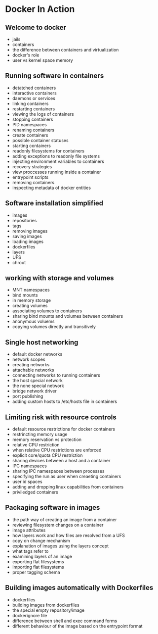 # Docker In Action

## Welcome to docker

- jails
- containers
- the difference between containers and virtualization
- docker's role
- user vs kernel space memory

## Running software in containers

- detatched containers
- interactive containers
- daemons or services
- linking containers
- restarting containers
- viewing the logs of containers
- stopping containers
- PID namespaces
- renaming containers
- create containers
- possible container statuses
- starting containers
- readonly filesystems for containers
- adding exceptions to readonly file systems
- injecting environment variables to containers
- recovery strategies
- view proccesses running inside a container
- entrypoint scripts
- removing containers
- inspecting metadata of docker entities

## Software installation simplified

- images
- repositories
- tags
- removing images
- saving images
- loading images
- dockerfiles
- layers
- UFS
- chroot

## working with storage and volumes

- MNT namespaces
- bind mounts
- in memory storage
- creating volumes
- associating volumes to containers
- sharing bind mounts and volumes between containers
- anonymous voluems
- copying volumes directly and transitively

## Single host networking

- default docker networks
- network scopes
- creating networks
- attachable networks
- connecting networks to running containers
- the host special network
- the none special network
- bridge network driver
- port publishing
- adding custom hosts to /etc/hosts file in containers

## Limiting risk with resource controls

- default resource restrictions for docker containers
- restrincting memory usage
- memory reservation vs protection
- relative CPU restriction
- when relative CPU restrictions are enforced
- explicit core/quota CPU restriction
- sharing devices between a host and a container
- IPC namespaces
- sharing IPC namespaces between processes
- specifying the run as user when creaeting containers
- user id spaces
- adding and dropping linux capabilities from containers
- priviledged containers

## Packaging software in images

- the path way of creating an image from a container
- reviewing filesystem changes on a container
- image attributes
- how layers work and how files are resolved from a UFS
- copy on change mechanism
- explanation of images using the layers concept
- what tags refer to
- examining layers of an image
- exporting flat filesystems
- importing flat filesystems
- proper tagging schema

## Building images automatically with Dockerfiles

- dockerfiles
- building images from dockerfiles
- the special empty repository/image
- dockerignore file
- difference between shell and exec command forms
- different behaviour of the image based on the entrypoint format
